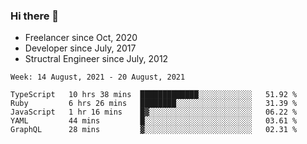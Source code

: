 ### Hi there 👋

- Freelancer since Oct, 2020
- Developer since July, 2017
- Structral Engineer since July, 2012

<!--START_SECTION:waka-->
```text
Week: 14 August, 2021 - 20 August, 2021

TypeScript   10 hrs 38 mins  █████████████░░░░░░░░░░░░   51.92 % 
Ruby         6 hrs 26 mins   ████████░░░░░░░░░░░░░░░░░   31.39 % 
JavaScript   1 hr 16 mins    █▓░░░░░░░░░░░░░░░░░░░░░░░   06.22 % 
YAML         44 mins         █░░░░░░░░░░░░░░░░░░░░░░░░   03.61 % 
GraphQL      28 mins         ▓░░░░░░░░░░░░░░░░░░░░░░░░   02.31 % 
```
<!--END_SECTION:waka-->

